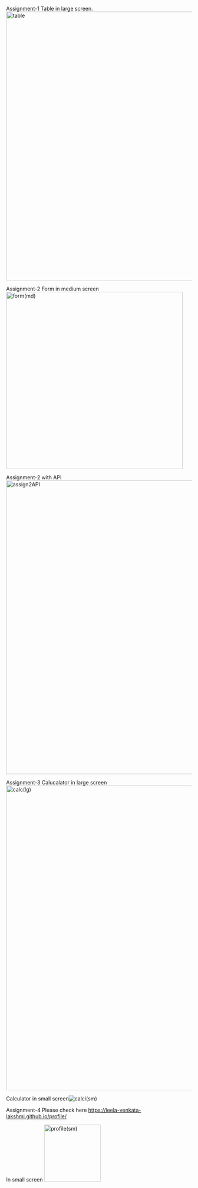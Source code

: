 Assignment-1
Table in large screen.
<img width="727" alt="table" src="https://github.com/user-attachments/assets/ba08383e-47ee-4d0d-b748-c9f4ab582379">


Assignment-2
Form in medium screen
<img width="479" alt="form(md)" src="https://github.com/user-attachments/assets/56da4ce4-f593-4ea6-93e0-4ee7163f7f56">



Assignment-2 with API
<img width="794" alt="assign2API" src="https://github.com/user-attachments/assets/8d920ec3-a8ec-4f45-827d-38832560ead5">



Assignment-3
Calucalator in large screen
<img width="824" alt="calc(lg)" src="https://github.com/user-attachments/assets/b20c48d7-3975-44f6-9773-c98668765e4e">

Calculator in small screen![calci(sm)](https://github.com/user-attachments/assets/1b261d72-4e68-46d2-abb4-6a002b665a0a)



Assignment-4
Please check here https://leela-venkata-lakshmi.github.io/profile/

In small screen
<img width="154" alt="profile(sm)" src="https://github.com/user-attachments/assets/0e5cde58-8ccc-4077-a6e7-005077d0be5e">

